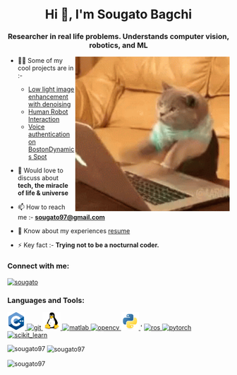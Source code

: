 <!-- I have commented the 2nd line -->
<!-- [![MasterHead](https://github.com/sougato97/sougato97/blob/main/github_readme.png)](https://sougato97.github.io/) --> 
<h1 align="center">Hi 👋, I'm Sougato Bagchi</h1>
<h3 align="center">Researcher in real life problems. Understands computer vision, robotics, and ML</h3>

<img align="right" alt="Coding" width="350" src="https://github.com/sougato97/sougato97/blob/main/cat_typing.gif">

<!-- - 🔭 I have worked on [Human Robot Interaction](https://github.com/hcicsebuffalo) & [DronesLab](https://github.com/droneslab)  -->

<!-- - 👨‍💻 All of my projects are available at [sougato97.github.io](https://sougato97.github.io/) -->
* 👨‍💻 Some of my cool projects are in :- 
  * [Low light image enhancement with denoising](https://github.com/sougato97/image_enhancement) 
  * [Human Robot Interaction](https://github.com/hcicsebuffalo/nao_dev_LLM) 
  * [Voice authentication on BostonDynamics Spot](https://github.com/sougato97/spot_dev)

* 💬 Would love to discuss about **tech, the miracle of life & universe**

* 📫 How to reach me :- **sougato97@gmail.com**

* 📄 Know about my experiences [resume](https://sougato97.github.io/data/resume.pdf)

* ⚡ Key fact :- **Trying not to be a nocturnal coder.**

<h3 align="left">Connect with me:</h3>
<p align="left">
<a href="https://linkedin.com/in/sougato" target="_blank"><img align="center" src="https://raw.githubusercontent.com/rahuldkjain/github-profile-readme-generator/master/src/images/icons/Social/linked-in-alt.svg" alt="sougato" height="30" width="40" /></a>
</p>

<h3 align="left">Languages and Tools:</h3>
<p align="left"> 
<a href="https://www.w3schools.com/cpp/" target="_blank" rel="noreferrer"> <img src="https://raw.githubusercontent.com/devicons/devicon/master/icons/cplusplus/cplusplus-original.svg" alt="cplusplus" width="40" height="40"/> </a> 
<a href="https://git-scm.com/" target="_blank" rel="noreferrer"> <img src="https://www.vectorlogo.zone/logos/git-scm/git-scm-icon.svg" alt="git" width="40" height="40"/> </a> 
<a href="https://www.linux.org/" target="_blank" rel="noreferrer"> <img src="https://raw.githubusercontent.com/devicons/devicon/master/icons/linux/linux-original.svg" alt="linux" width="40" height="40"/> </a> 
<a href="https://www.mathworks.com/" target="_blank" rel="noreferrer"> <img src="https://upload.wikimedia.org/wikipedia/commons/2/21/Matlab_Logo.png" alt="matlab" width="40" height="40"/> </a> 
<a href="https://opencv.org/" target="_blank" rel="noreferrer"> <img src="https://www.vectorlogo.zone/logos/opencv/opencv-icon.svg" alt="opencv" width="40" height="40"/> </a> 
<a href="https://www.python.org" target="_blank" rel="noreferrer"> <img src="https://raw.githubusercontent.com/devicons/devicon/master/icons/python/python-original.svg" alt="python" width="40" height="40"/> </a> '
<a href="https://www.ros.org/" target="_blank" rel="noreferrer"> <img src="https://github.com/sougato97/sougato97/blob/main/ros_logo.png" alt="ros" width="150.6" height="40"/> </a>
<a href="https://pytorch.org/" target="_blank" rel="noreferrer"> <img src="https://www.vectorlogo.zone/logos/pytorch/pytorch-icon.svg" alt="pytorch" width="40" height="40"/> </a> 
<a href="https://scikit-learn.org/" target="_blank" rel="noreferrer"> <img src="https://upload.wikimedia.org/wikipedia/commons/0/05/Scikit_learn_logo_small.svg" alt="scikit_learn" width="40" height="40"/> </a> 
</p>

<!-- here i can add experience of mine -->



<p><img align="left" src="https://github-readme-stats.vercel.app/api/top-langs?username=sougato97&show_icons=true&locale=en&layout=compact" alt="sougato97" /></p>

<p>&nbsp;<img align="center" src="https://github-readme-stats.vercel.app/api?username=sougato97&show_icons=true&locale=en" alt="sougato97" /></p>

<p><img align="center" src="https://github-readme-streak-stats.herokuapp.com/?user=sougato97&" alt="sougato97" /></p>
